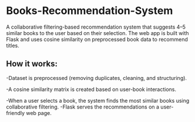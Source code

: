 # Books-Recommendation-System
A collaborative filtering-based recommendation system that suggests 4–5 similar books to the user based on their selection.
The web app is built with Flask and uses cosine similarity on preprocessed book data to recommend titles.


<h2>How it works:</h2>
-Dataset is preprocessed (removing duplicates, cleaning, and structuring).

-A cosine similarity matrix is created based on user-book interactions.

-When a user selects a book, the system finds the most similar books using collaborative filtering.
-Flask serves the recommendations on a user-friendly web page.
